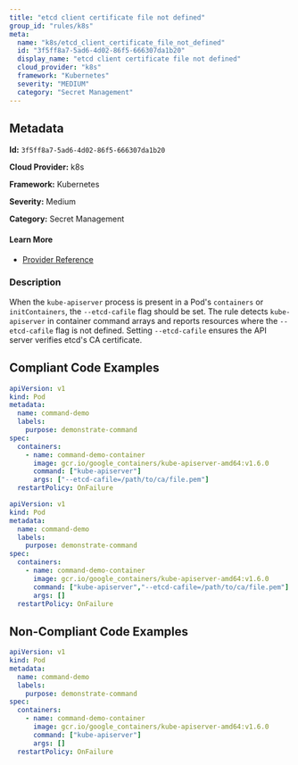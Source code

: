 ```yaml
---
title: "etcd client certificate file not defined"
group_id: "rules/k8s"
meta:
  name: "k8s/etcd_client_certificate_file_not_defined"
  id: "3f5ff8a7-5ad6-4d02-86f5-666307da1b20"
  display_name: "etcd client certificate file not defined"
  cloud_provider: "k8s"
  framework: "Kubernetes"
  severity: "MEDIUM"
  category: "Secret Management"
---
```

## Metadata

**Id:** `3f5ff8a7-5ad6-4d02-86f5-666307da1b20`

**Cloud Provider:** k8s

**Framework:** Kubernetes

**Severity:** Medium

**Category:** Secret Management

#### Learn More

 - [Provider Reference](https://kubernetes.io/docs/reference/command-line-tools-reference/kube-apiserver/)

### Description

 When the `kube-apiserver` process is present in a Pod's `containers` or `initContainers`, the `--etcd-cafile` flag should be set. The rule detects `kube-apiserver` in container command arrays and reports resources where the `--etcd-cafile` flag is not defined. Setting `--etcd-cafile` ensures the API server verifies etcd's CA certificate.


## Compliant Code Examples
```yaml
apiVersion: v1
kind: Pod
metadata:
  name: command-demo
  labels:
    purpose: demonstrate-command
spec:
  containers:
    - name: command-demo-container
      image: gcr.io/google_containers/kube-apiserver-amd64:v1.6.0
      command: ["kube-apiserver"]
      args: ["--etcd-cafile=/path/to/ca/file.pem"]
  restartPolicy: OnFailure

```

```yaml
apiVersion: v1
kind: Pod
metadata:
  name: command-demo
  labels:
    purpose: demonstrate-command
spec:
  containers:
    - name: command-demo-container
      image: gcr.io/google_containers/kube-apiserver-amd64:v1.6.0
      command: ["kube-apiserver","--etcd-cafile=/path/to/ca/file.pem"]
      args: []
  restartPolicy: OnFailure

```
## Non-Compliant Code Examples
```yaml
apiVersion: v1
kind: Pod
metadata:
  name: command-demo
  labels:
    purpose: demonstrate-command
spec:
  containers:
    - name: command-demo-container
      image: gcr.io/google_containers/kube-apiserver-amd64:v1.6.0
      command: ["kube-apiserver"]
      args: []
  restartPolicy: OnFailure

```